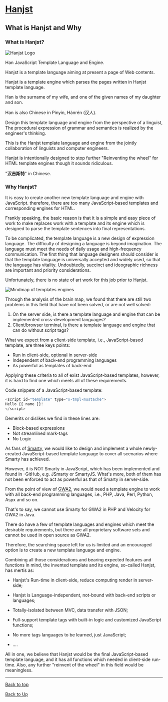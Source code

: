 
# [Hanjst](/hanjst/index)
## What is Hanjst and Why

### What is Hanjst?

![Hanjst Logo](http://ufqi.com/blog/wp-content/uploads/2019/06/hanjst-logo.201901.jpg)

Han JavaScript Template Language and Engine.

Hanjst is a template language aiming at present a page of Web contents.

Hanjst is a template engine which parses the pages written in Hanjst template language.

Han is the surname of my wife, and one of the given names of my daughter and son.

Han is also Chinese in Pinyin, Hànrén (汉人).

Design this template language and engine from the perspective of a linguist,
The procedural expression of grammar and semantics is realized by the engineer's thinking.

This is the Hanjst template language and engine from the jointly collaboration of linguists and computer engineers.

Hanjst is intentionally designed to stop further "Reinventing the wheel" for HTML template engines though it sounds ridiculous.

"**汉吉斯特**" in Chinese.

### Why Hanjst?

It is easy to create another new template language and engine with JavaScript. therefore, there are too many JavaScript-based templates and corresponding engines for HTML.

Frankly speaking, the basic reason is that it is a simple and easy piece of work to make replaces work with a template and its engine which is designed to parse the template sentences into final representations.

To be complicated, the template language is a new design of expression language. The difficulty of designing a language is beyond imagination. The language must meet the needs of daily usage and high-frequency  communication. The first thing that language designers should consider is that the template language is universally accepted and widely used, so that the language has vitality. Undoubtedly, succinct and ideographic richness are important and priority considerations.

Unfortunately, there is no state of art work for this job prior to Hanjst.
 
 ![Mindmap of templates engines](http://ufqi.com/blog/wp-content/uploads/2018/12/TemplateLanguage_Engine_forWeb.201812.png)
 
Through the analysis of the brain map, we found that there are still two problems in this field that have not been solved, or are not well solved: 
 1) On the server side, is there a template language and engine that can be implemented cross-development languages? 
2) Client/browser terminal, is there a template language and engine that can do without script tags?
 
 What we expect from a client-side template, i.e., JavaScript-based template, are three keys points:
 - Run in client-side, optional in server-side
 - Independent of back-end programming languages
 - As powerful as templates of back-end

Applying these criteria to all of exist JavaScript-based templates, however, it is hard to find one which meets all of these requirements.

Code snippets of a JavaScript-based template: 
```javascript
<script id="template" type="x-tmpl-mustache">
Hello {{ name }}!
</script>
```
Demerits or dislikes we find in these lines are:
- Block-based expressions
- Not streamlined mark-tags
- No Logic

 As fans of [Smarty,](//www.smarty.net) we would like to design and implement a whole newly-created JavaScript-based template language to cover all scenarios where Smarty has achieved.
 
However, it is NOT Smarty in JavaScript, which has been implemented and found in -GitHub, e.g. JSmarty or SmartyJS. What's more, both of them has not been enforced to act as powerful as that of Smarty in server-side.

From the point of view of [GWA2](/gwa2/index), we would need a template engine to work with all back-end programming languages, i.e., PHP, Java, Perl, Python, Aspx and so on.

That's to say, we cannot use Smarty for GWA2 in PHP and Velocity for GWA2 in Java.

There do have a few of template languages and engines which meet the desirable requirements, but there are all proprietary software sets and cannot be used in open source as GWA2.

Therefore, the searching space left for us is limited and an encouraged option is to create a new template language and engine.     
 
Combining all those considerations and  bearing expected features and functions in mind, the invented template and its engine, so-called Hanjst, has mertis as:

-   Hanjst's Run-time in client-side, reduce computing render in server-side;
    
-   Hanjst is Language-independent, not-bound with back-end scripts or languages;
    
-   Totally-isolated between MVC, data transfer with JSON;
    
-   Full-support template tags with built-in logic and customized JavaScript functions;
    
-   No more tags languages to be learned, just JavaScript;
    
-   ....

All in one, we believe that Hanjst would be the final JavaScript-based template language, and it has all functions which needed in client-side run-time. Also, any further "reinvent of the wheel" in this field would be meaningless. 

----
[Back to top](/hanjst/what-is-hanjst)

[Back to Up](/hanjst/index)
<!--stackedit_data:
eyJoaXN0b3J5IjpbLTE4MDUxMzYwNzMsLTE4MDE2NTMyNDEsLT
Q2MTM5ODA0MSwxODM1MjI3MDEwLDcxMjA2NTMwOSwtMjM0MzY0
NzQwLDUzNTE1MjIwMCwtODQxNTIyOTU4LDE1MjQwMjg4LC00Nz
UyNjE4ODEsMTIwOTY3Nzg4NSw4MDIwODU4MzQsLTY5ODUwMTg3
NiwtOTMzMzA0NDMzXX0=
-->